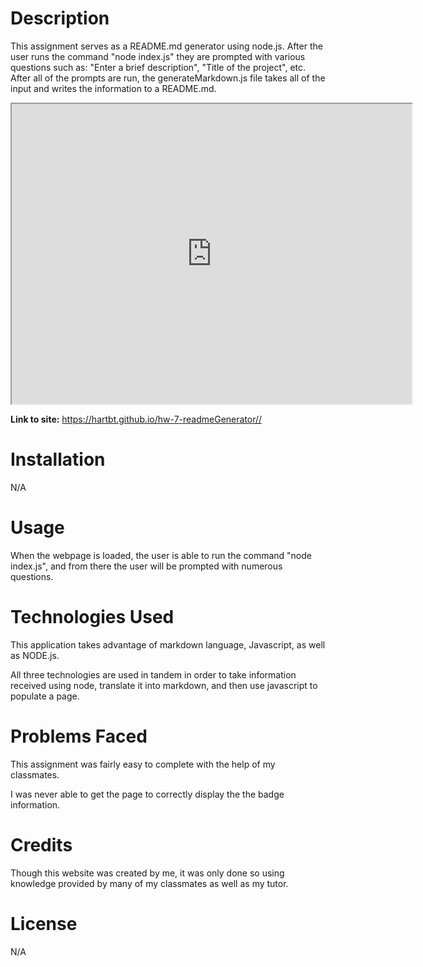 # **Description**

This assignment serves as a README.md generator using node.js. After the user runs the command "node index.js" they are prompted with various questions such as: "Enter a brief description", "Title of the project", etc. After all of the prompts are run, the generateMarkdown.js file takes all of the input and writes the information to a README.md.

<iframe src="https://drive.google.com/file/d/17ExkAbmjgQ-X6tppdJkm0MBnrFJ0YoKw/preview" width="640" height="480"></iframe>

<strong>Link to site:</strong> https://hartbt.github.io/hw-7-readmeGenerator//

# **Installation**

N/A

# **Usage**

When the webpage is loaded, the user is able to run the command "node index.js", and from there the user will be prompted with numerous questions. 

# **Technologies Used**

This application takes advantage of markdown language, Javascript, as well as NODE.js.

All three technologies are used in tandem in order to take information received using node, translate it into markdown, and then use javascript to populate a page. 

# **Problems Faced**

This assignment was fairly easy to complete with the help of my classmates. 

I was never able to get the page to correctly display the the badge information.

# **Credits**

Though this website was created by me, it was only done so using knowledge provided by many of my classmates as well as my tutor. 

# **License**

N/A